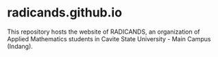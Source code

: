 # radicands.github.io

This repository hosts the website of RADICANDS, an organization of Applied Mathematics students in Cavite State University - Main Campus (Indang).
